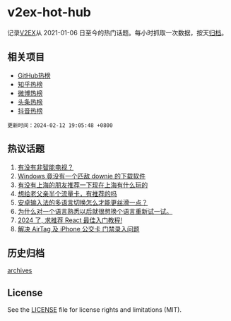 # v2ex-hot-hub

 记录[V2EX](https://www.v2ex.com/)从 2021-01-06 日至今的热门话题。每小时抓取一次数据，按天[归档](archives)。
 
 ## 相关项目

- [GitHub热榜](https://github.com/lonnyzhang423/github-hot-hub)
- [知乎热榜](https://github.com/lonnyzhang423/zhihu-hot-hub)
- [微博热榜](https://github.com/lonnyzhang423/weibo-hot-hub)
- [头条热榜](https://github.com/lonnyzhang423/toutiao-hot-hub)
- [抖音热榜](https://github.com/lonnyzhang423/douyin-hot-hub)


 `更新时间：2024-02-12 19:05:48 +0800`

## 热议话题

1. [有没有非智能电视？](https://www.v2ex.com/t/1015354)
1. [Windows 竟没有一个匹敌 downie 的下载软件](https://www.v2ex.com/t/1015380)
1. [有没有上海的朋友推荐一下现在上海有什么玩的](https://www.v2ex.com/t/1015384)
1. [想给老父亲半个流量卡，有推荐的吗](https://www.v2ex.com/t/1015388)
1. [安卓输入法的多语言切换怎么才能更丝滑一点？](https://www.v2ex.com/t/1015349)
1. [为什么对一个语言熟悉以后就很想换个语言重新试一试。](https://www.v2ex.com/t/1015368)
1. [2024 了, 求推荐 React 最佳入门教程!](https://www.v2ex.com/t/1015369)
1. [解决 AirTag 及 iPhone 公交卡 门禁录入问题](https://www.v2ex.com/t/1015346)

## 历史归档

[archives](archives)

## License

See the [LICENSE](LICENSE) file for license rights and limitations (MIT).
